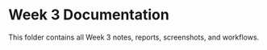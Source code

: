 # Week 3 Documentation

This folder contains all Week 3 notes, reports, screenshots, and workflows.

